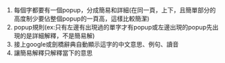 1. 每個字都要有一個popup，分成簡易和詳細(在同一頁，上下，且簡單部分的高度制少要佔整個popup的一頁高，這樣比較簡潔)
2. popup規則(ex:只有左邊有出現過的單字才有popup或左邊出現的popup先出現的是詳細解釋，不是簡易解)
3. 接上google或劍橋辭典自動顯示這字的中文意思、例句、讀音
4. 讓簡易解釋只解釋當下的意思
